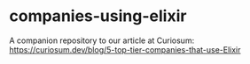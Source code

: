 # companies-using-elixir
A companion repository to our article at Curiosum: https://curiosum.dev/blog/5-top-tier-companies-that-use-Elixir
